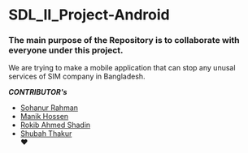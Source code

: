 # SDL_II_Project-Android
### The main purpose of the Repository is to collaborate with everyone under this project.
We are trying to make a mobile application that can stop any unusal services of SIM company in Bangladesh.  

**_CONTRIBUTOR's_**<br />
- [Sohanur Rahman](https://github.com/SohanCSERU)<br />
- [Manik Hossen](https://github.com/rahathossenmanik)<br />
- [Rokib Ahmed Shadin](https://github.com/Rokib-ru-cse)<br />
- [Shubah Thakur](https://github.com/shubahthakur46)<br />
:heart:
